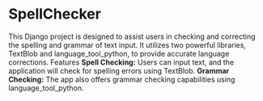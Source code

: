# SpellChecker
This Django project is designed to assist users in checking and correcting the spelling and grammar of text input. It utilizes two powerful libraries, TextBlob and language_tool_python, to provide accurate language corrections.
Features
**Spell Checking:** 
Users can input text, and the application will check for spelling errors using TextBlob.
**Grammar Checking:** The app also offers grammar checking capabilities using language_tool_python.
